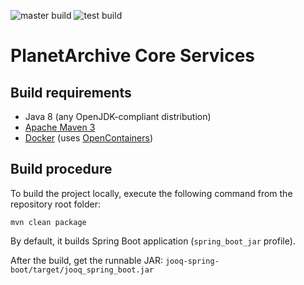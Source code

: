 ![master build](https://github.com/planetsolutions/pa-core/workflows/master%20build/badge.svg) ![test build](https://github.com/planetsolutions/pa-core/workflows/test%20build/badge.svg?branch=test)

# PlanetArchive Core Services

## Build requirements
 - Java 8 (any OpenJDK-compliant distribution)
 - [Apache Maven 3](http://maven.apache.org)
 - [Docker](https://www.docker.com/) (uses [OpenContainers](https://www.opencontainers.org/))
 
## Build procedure
To build the project locally, execute the following command from the repository
root folder:
```
mvn clean package
```
By default, it builds Spring Boot application (`spring_boot_jar` profile).

After the build, get the runnable JAR: `jooq-spring-boot/target/jooq_spring_boot.jar` 